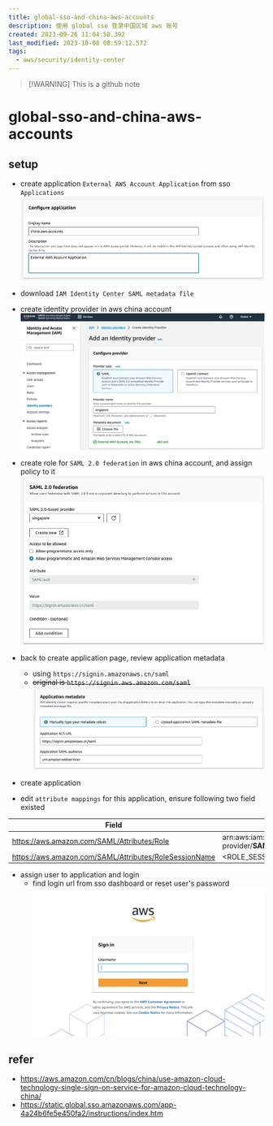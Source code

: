 ```yaml
---
title: global-sso-and-china-aws-accounts
description: 使用 global sso 登录中国区域 aws 账号
created: 2023-09-26 11:04:50.392
last_modified: 2023-10-08 08:59:12.572
tags:
  - aws/security/identity-center
---
```

> [!WARNING] This is a github note

# global-sso-and-china-aws-accounts
## setup
- create application `External AWS Account Application` from sso `Applications`
![global-sso-and-china-aws-accounts-png-1.png](../git-attachment/global-sso-and-china-aws-accounts-png-1.png)

- download `IAM Identity Center SAML metadata file` 
- create identity provider in aws china account
![global-sso-and-china-aws-accounts-png-2.png](../git-attachment/global-sso-and-china-aws-accounts-png-2.png)

- create role for `SAML 2.0 federation` in aws china account, and assign policy to it
![global-sso-and-china-aws-accounts-png-3.png](../git-attachment/global-sso-and-china-aws-accounts-png-3.png)

- back to create application page, review application metadata
    - using `https://signin.amazonaws.cn/saml`
    - ~~original is `https://signin.aws.amazon.com/saml`~~
![global-sso-and-china-aws-accounts-png-4.png](../git-attachment/global-sso-and-china-aws-accounts-png-4.png)

- create application
- edit `attribute mappings` for this application, ensure following two field existed

| Field                                                  | Value                                                                                                      | Format      |
| ------------------------------------------------------ | ---------------------------------------------------------------------------------------------------------- | ----------- |
| https://aws.amazon.com/SAML/Attributes/Role            | arn:aws:iam::**ACCOUNTID**:saml-provider/**SAMLPROVIDERNAME**,arn:aws:iam::**ACCOUNTID**:role/**ROLENAME** | unspecified |
| https://aws.amazon.com/SAML/Attributes/RoleSessionName | <ROLE_SESSION_NAME> must match [a-zA-Z_0-9+=,.@-]{2,64}                                                    | unspecified |

- assign user to application and login
    - find login url from sso dashboard or reset user's password
![global-sso-and-china-aws-accounts-png-5.png|400](../git-attachment/global-sso-and-china-aws-accounts-png-5.png)



## refer
- https://aws.amazon.com/cn/blogs/china/use-amazon-cloud-technology-single-sign-on-service-for-amazon-cloud-technology-china/
- https://static.global.sso.amazonaws.com/app-4a24b6fe5e450fa2/instructions/index.htm


